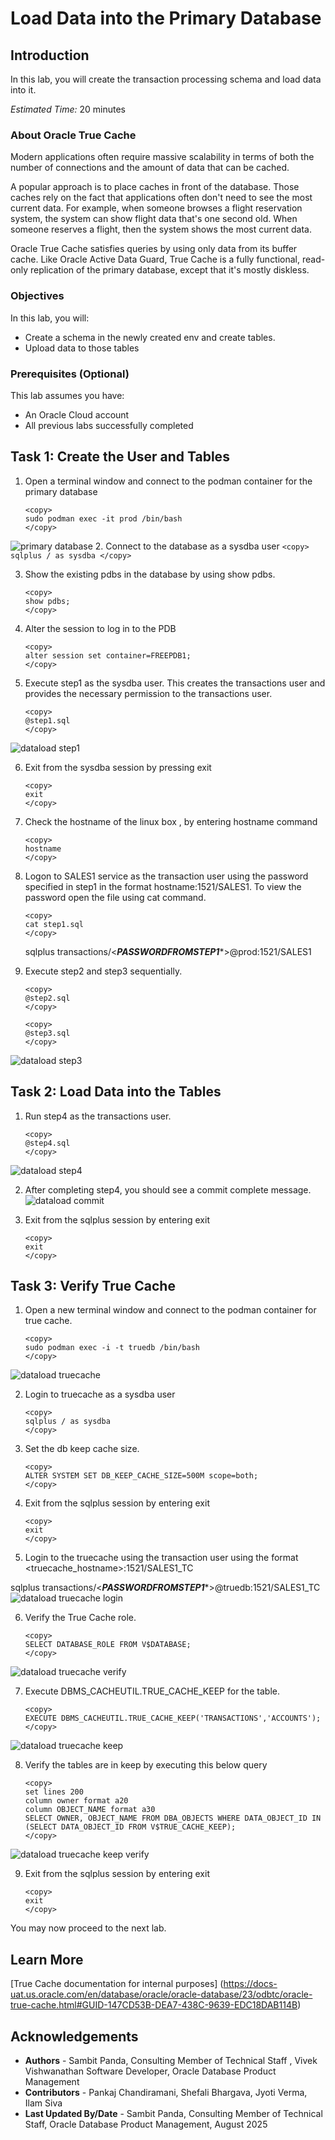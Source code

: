 # Load Data into the Primary Database

## Introduction

In this lab, you will create the transaction processing schema and load data into it.

*Estimated Time:* 20 minutes

### About Oracle True Cache
Modern applications often require massive scalability in terms of both the number of connections and the amount of data that can be cached.

A popular approach is to place caches in front of the database. Those caches rely on the fact that applications often don't need to see the most current data. For example, when someone browses a flight reservation system, the system can show flight data that's one second old. When someone reserves a flight, then the system shows the most current data.

Oracle True Cache satisfies queries by using only data from its buffer cache. Like Oracle Active Data Guard, True Cache is a fully functional, read-only replication of the primary database, except that it's mostly diskless.

### Objectives


In this lab, you will:
* Create a  schema in the newly created env and create tables.
* Upload data to those tables

### Prerequisites (Optional)

This lab assumes you have:
* An Oracle Cloud account
* All previous labs successfully completed

## Task 1: Create the User and Tables

1. Open a terminal window and connect to the podman container for the primary database

    ```
    <copy>
    sudo podman exec -it prod /bin/bash
    </copy>
    ```
![primary database](https://oracle-livelabs.github.io/database/truecache/data-load/images/dataload.png " ")
2. Connect to the database as a sysdba user
    ```
    <copy>
    sqlplus / as sysdba
    </copy>
    ```

3. Show the existing pdbs in the database by using show pdbs.
    ```
    <copy>
    show pdbs;
    </copy>
    ```

4. Alter the session to log in to the PDB
    ```
    <copy>
    alter session set container=FREEPDB1;
    </copy>
    ```

5. Execute step1 as the sysdba user. This creates the transactions user and provides the necessary permission to the transactions user.

    ```
    <copy>
    @step1.sql
    </copy>
    ```

![dataload step1](https://oracle-livelabs.github.io/database/truecache/data-load/images/dataloadstep1.png " ")

6. Exit from the sysdba session by pressing exit 
    ```
    <copy>
    exit
    </copy>
    ```
7.  Check the hostname of the linux box , by entering hostname command
     ```
    <copy>
    hostname
    </copy>
    ```
8. Logon to SALES1 service as the transaction user using the password specified in step1 in the format hostname:1521/SALES1. To view the password open the file using cat command.
    ```
    <copy>
    cat step1.sql
    </copy>
    ```
    sqlplus transactions/<***PASSWORDFROMSTEP1****>@prod:1521/SALES1

9. Execute step2 and step3 sequentially.

     ```
    <copy>
    @step2.sql
    </copy>
    ```

    ```
    <copy>
    @step3.sql
    </copy>
    ```

![dataload step3](https://oracle-livelabs.github.io/database/truecache/data-load/images/dataloadstep3.png " ")

## Task 2: Load Data into the Tables

1. Run step4 as the transactions user.

    ```
    <copy>
    @step4.sql
    </copy>
    ```
![dataload step4](https://oracle-livelabs.github.io/database/truecache/data-load/images/dataloadstep4.png " ")

2. After completing step4, you should see a commit complete message.
![dataload commit](https://oracle-livelabs.github.io/database/truecache/data-load/images/dataloadcommit.png " ")

3. Exit from the sqlplus session by entering exit 
    ```
    <copy>
    exit
    </copy>
    ```

## Task 3: Verify True Cache 

1. Open a new terminal window and connect to the podman container for true cache.
    ```
    <copy>
    sudo podman exec -i -t truedb /bin/bash
    </copy>
    ```
![dataload truecache](https://oracle-livelabs.github.io/database/truecache/data-load/images/dataloadtruecache.png " ")

2. Login to truecache as a sysdba user
     ```
    <copy>
    sqlplus / as sysdba
    </copy>
    ```
3. Set the db keep cache size.
     ```
    <copy>
    ALTER SYSTEM SET DB_KEEP_CACHE_SIZE=500M scope=both;
    </copy>
    ```
4. Exit from the sqlplus session by entering exit 
    ```
    <copy>
    exit
    </copy>
    ```
5. Login to the truecache using the transaction user using the format <truecache_hostname>:1521/SALES1_TC

sqlplus transactions/<***PASSWORDFROMSTEP1****>@truedb:1521/SALES1_TC
![dataload truecache login](https://oracle-livelabs.github.io/database/truecache/data-load/images/dataloadtruecachelogin.png " ")


6. Verify the True Cache role.
    ```
    <copy>
    SELECT DATABASE_ROLE FROM V$DATABASE;
    </copy>
    ```
![dataload truecache verify](https://oracle-livelabs.github.io/database/truecache/data-load/images/dataloadtruecacheverify.png " ")

7. Execute DBMS_CACHEUTIL.TRUE_CACHE_KEEP for the table.
     ```
    <copy>
    EXECUTE DBMS_CACHEUTIL.TRUE_CACHE_KEEP('TRANSACTIONS','ACCOUNTS');
    </copy>
    ```
![dataload truecache keep](https://oracle-livelabs.github.io/database/truecache/data-load/images/dataloadtruecachekeep.png " ")

8. Verify the tables are in keep by executing this below query
     ```
    <copy>
    set lines 200
    column owner format a20
    column OBJECT_NAME format a30
    SELECT OWNER, OBJECT_NAME FROM DBA_OBJECTS WHERE DATA_OBJECT_ID IN (SELECT DATA_OBJECT_ID FROM V$TRUE_CACHE_KEEP);
    </copy>
    ```
![dataload truecache keep verify](https://oracle-livelabs.github.io/database/truecache/data-load/images/dataloadtruecachekeepverify.png " ")

9. Exit from the sqlplus session by entering exit 
    ```
    <copy>
    exit
    </copy>
    ```

You may now proceed to the next lab.

## Learn More
[True Cache documentation for internal purposes] (https://docs-uat.us.oracle.com/en/database/oracle/oracle-database/23/odbtc/oracle-true-cache.html#GUID-147CD53B-DEA7-438C-9639-EDC18DAB114B)

## Acknowledgements
* **Authors** - Sambit Panda, Consulting Member of Technical Staff , Vivek Vishwanathan Software Developer, Oracle Database Product Management
* **Contributors** - Pankaj Chandiramani, Shefali Bhargava, Jyoti Verma, Ilam Siva
* **Last Updated By/Date** - Sambit Panda, Consulting Member of Technical Staff, Oracle Database Product Management, August 2025
